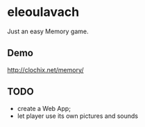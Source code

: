 eleoulavach
===========

Just an easy Memory game.

## Demo

http://clochix.net/memory/

## TODO

* create a Web App;
* let player use its own pictures and sounds

